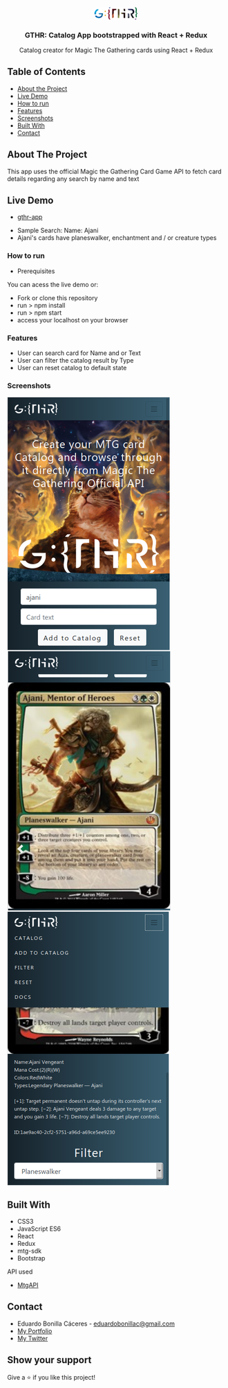 <br />
<p align="center">
 <a href="https://github.com/Usagib/gthr-app">
   <img src="public/gthrlogocolor.png" alt="Logo" style="width: 20%;">

 </a>

 <h3 align="center">GTHR: Catalog App bootstrapped with React + Redux</h3>

 <p align="center">
  Catalog creator for Magic The Gathering cards using React + Redux
   <br />
 </p>
</p>

<!-- TABLE OF CONTENTS -->
## Table of Contents

* [About the Project](#about-the-project)
* [Live Demo](#live-demo)
* [How to run](#how-to-run)
* [Features](#features)
* [Screenshots](#screenshots)
* [Built With](#built-with)
* [Contact](#contact)

## About The Project

This app uses the official Magic the Gathering Card Game API to fetch card details regarding any search by name and text

## Live Demo

* [gthr-app](https://gthr-app.herokuapp.com/)

- Sample Search: Name: Ajani
- Ajani's cards have planeswalker, enchantment and / or creature types

### How to run

- Prerequisites

You can acess the live demo or:

- Fork or clone this repository
- run > npm install
- run > npm start
- access your localhost on your browser

### Features

* User can search card for Name and or Text
* User can filter the catalog result by Type
* User can reset catalog to default state

### Screenshots
![Screenshot1](public/sc1.png)
![Screenshot2](public/sc2.png)
![Screenshot3](public/sc3.png)

## Built With

* CSS3
* JavaScript ES6
* React
* Redux
* mtg-sdk
* Bootstrap


API used
* [MtgAPI](https://docs.magicthegathering.io/)

## Contact

* Eduardo Bonilla Cáceres - eduardobonillac@gmail.com
* [My Portfolio](https://usagib.surge.sh)
* [My Twitter](https://twitter.com/UsagiBonilla)


## Show your support

Give a ⭐️ if you like this project!

